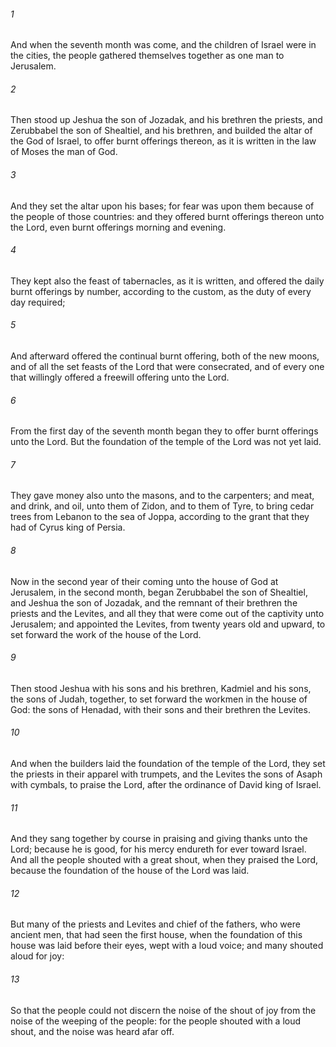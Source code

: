 ###### 1
And when the seventh month was come, and the children of Israel were in the cities, the people gathered themselves together as one man to Jerusalem.

###### 2
Then stood up Jeshua the son of Jozadak, and his brethren the priests, and Zerubbabel the son of Shealtiel, and his brethren, and builded the altar of the God of Israel, to offer burnt offerings thereon, as it is written in the law of Moses the man of God.

###### 3
And they set the altar upon his bases; for fear was upon them because of the people of those countries: and they offered burnt offerings thereon unto the Lord, even burnt offerings morning and evening.

###### 4
They kept also the feast of tabernacles, as it is written, and offered the daily burnt offerings by number, according to the custom, as the duty of every day required;

###### 5
And afterward offered the continual burnt offering, both of the new moons, and of all the set feasts of the Lord that were consecrated, and of every one that willingly offered a freewill offering unto the Lord.

###### 6
From the first day of the seventh month began they to offer burnt offerings unto the Lord. But the foundation of the temple of the Lord was not yet laid.

###### 7
They gave money also unto the masons, and to the carpenters; and meat, and drink, and oil, unto them of Zidon, and to them of Tyre, to bring cedar trees from Lebanon to the sea of Joppa, according to the grant that they had of Cyrus king of Persia.

###### 8
Now in the second year of their coming unto the house of God at Jerusalem, in the second month, began Zerubbabel the son of Shealtiel, and Jeshua the son of Jozadak, and the remnant of their brethren the priests and the Levites, and all they that were come out of the captivity unto Jerusalem; and appointed the Levites, from twenty years old and upward, to set forward the work of the house of the Lord.

###### 9
Then stood Jeshua with his sons and his brethren, Kadmiel and his sons, the sons of Judah, together, to set forward the workmen in the house of God: the sons of Henadad, with their sons and their brethren the Levites.

###### 10
And when the builders laid the foundation of the temple of the Lord, they set the priests in their apparel with trumpets, and the Levites the sons of Asaph with cymbals, to praise the Lord, after the ordinance of David king of Israel.

###### 11
And they sang together by course in praising and giving thanks unto the Lord; because he is good, for his mercy endureth for ever toward Israel. And all the people shouted with a great shout, when they praised the Lord, because the foundation of the house of the Lord was laid.

###### 12
But many of the priests and Levites and chief of the fathers, who were ancient men, that had seen the first house, when the foundation of this house was laid before their eyes, wept with a loud voice; and many shouted aloud for joy:

###### 13
So that the people could not discern the noise of the shout of joy from the noise of the weeping of the people: for the people shouted with a loud shout, and the noise was heard afar off.

